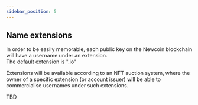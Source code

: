```yaml
---
sidebar_position: 5
---
```



## Name extensions
In order to be easily memorable, each public key on the Newcoin blockchain will have a username under an extension.  
The default extension is ".io"

Extensions will be available according to an NFT auction system, where the owner of a specific extension (or account issuer) will be able to commercialise usernames under such extensions.


TBD